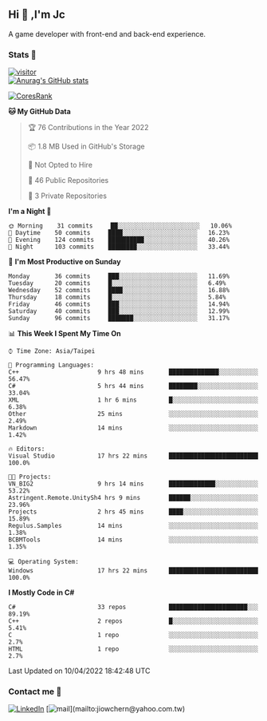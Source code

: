 ## Hi 👋 ,I'm Jc  

A game developer with front-end and back-end experience.  

### Stats  📝
[![visitor](https://visitor-badge.glitch.me/badge?page_id=jiowchern.jiowchern&style=flat-square&color=0088cc)](https://visitor-badge.glitch.me/badge?page_id=jiowchern.jiowchern&style=flat-square&color=0088cc)  
[![Anurag's GitHub stats](https://github-readme-stats.vercel.app/api?username=jiowchern&count_private=true&&show_icons=true)](https://github.com/anuraghazra/github-readme-stats)  
<!-- [![trophy](https://github-profile-trophy.vercel.app/?username=jiowchern)](https://github.com/ryo-ma/github-profile-trophy)   -->
[![CoresRank](https://cr-ss-service.azurewebsites.net/api/ScreenShot?widget=summary&username=jiowchern)](https://cr-ss-service.azurewebsites.net/api/ScreenShot?widget=summary&username=jiowchern)


<!--START_SECTION:waka-->
**🐱 My GitHub Data** 

> 🏆 76 Contributions in the Year 2022
 > 
> 📦 1.8 MB Used in GitHub's Storage 
 > 
> 🚫 Not Opted to Hire
 > 
> 📜 46 Public Repositories 
 > 
> 🔑 3 Private Repositories  
 > 
**I'm a Night 🦉** 

```text
🌞 Morning    31 commits     ██░░░░░░░░░░░░░░░░░░░░░░░   10.06% 
🌆 Daytime    50 commits     ████░░░░░░░░░░░░░░░░░░░░░   16.23% 
🌃 Evening    124 commits    ██████████░░░░░░░░░░░░░░░   40.26% 
🌙 Night      103 commits    ████████░░░░░░░░░░░░░░░░░   33.44%

```
📅 **I'm Most Productive on Sunday** 

```text
Monday       36 commits     ███░░░░░░░░░░░░░░░░░░░░░░   11.69% 
Tuesday      20 commits     █░░░░░░░░░░░░░░░░░░░░░░░░   6.49% 
Wednesday    52 commits     ████░░░░░░░░░░░░░░░░░░░░░   16.88% 
Thursday     18 commits     █░░░░░░░░░░░░░░░░░░░░░░░░   5.84% 
Friday       46 commits     ███░░░░░░░░░░░░░░░░░░░░░░   14.94% 
Saturday     40 commits     ███░░░░░░░░░░░░░░░░░░░░░░   12.99% 
Sunday       96 commits     ███████░░░░░░░░░░░░░░░░░░   31.17%

```


📊 **This Week I Spent My Time On** 

```text
⌚︎ Time Zone: Asia/Taipei

💬 Programming Languages: 
C++                      9 hrs 48 mins       ██████████████░░░░░░░░░░░   56.47% 
C#                       5 hrs 44 mins       ████████░░░░░░░░░░░░░░░░░   33.04% 
XML                      1 hr 6 mins         █░░░░░░░░░░░░░░░░░░░░░░░░   6.38% 
Other                    25 mins             ░░░░░░░░░░░░░░░░░░░░░░░░░   2.49% 
Markdown                 14 mins             ░░░░░░░░░░░░░░░░░░░░░░░░░   1.42%

🔥 Editors: 
Visual Studio            17 hrs 22 mins      █████████████████████████   100.0%

🐱‍💻 Projects: 
VN_BIG2                  9 hrs 14 mins       █████████████░░░░░░░░░░░░   53.22% 
Astringent.Remote.UnitySh4 hrs 9 mins        ██████░░░░░░░░░░░░░░░░░░░   23.96% 
Projects                 2 hrs 45 mins       ████░░░░░░░░░░░░░░░░░░░░░   15.89% 
Regulus.Samples          14 mins             ░░░░░░░░░░░░░░░░░░░░░░░░░   1.38% 
BCBMTools                14 mins             ░░░░░░░░░░░░░░░░░░░░░░░░░   1.35%

💻 Operating System: 
Windows                  17 hrs 22 mins      █████████████████████████   100.0%

```

**I Mostly Code in C#** 

```text
C#                       33 repos            ██████████████████████░░░   89.19% 
C++                      2 repos             █░░░░░░░░░░░░░░░░░░░░░░░░   5.41% 
C                        1 repo              ░░░░░░░░░░░░░░░░░░░░░░░░░   2.7% 
HTML                     1 repo              ░░░░░░░░░░░░░░░░░░░░░░░░░   2.7%

```



 Last Updated on 10/04/2022 18:42:48 UTC
<!--END_SECTION:waka-->



### Contact me 💬
[![LinkedIn](https://img.shields.io/badge/-JiowchernChen-0077B5?style==flat-square&logo=LinkedIn&logoColor=white)](https://www.linkedin.com/in/jiowchern-chen-4aaa90b7/) [![mail](https://img.shields.io/badge/-jiowchern%40yahoo.com.tw-blueviolet?style=flat-square&logo=yahoo!)](mailto:jiowchern@yahoo.com.tw)    

<!-- [![Linkedin Badge](https://img.shields.io/badge/-LinkedIn-blue?style=flat-square&logo=Linkedin&logoColor=white&link=https://www.linkedin.com/in/jiowchern-chen-4aaa90b7/)](https://www.linkedin.com/in/jiowchern-chen-4aaa90b7/) -->


<!--
**jiowchern/jiowchern** is a ✨ _special_ ✨ repository because its `README.md` (this file) appears on your GitHub profile.

Here are some ideas to get you started:

- 🔭 I’m currently working on ...
- 🌱 I’m currently learning ...
- 👯 I’m looking to collaborate on ...
- 🤔 I’m looking for help with ...
- 💬 Ask me about ...
- 📫 How to reach me: ...
- 😄 Pronouns: ...
- ⚡ Fun fact: ...
-->
